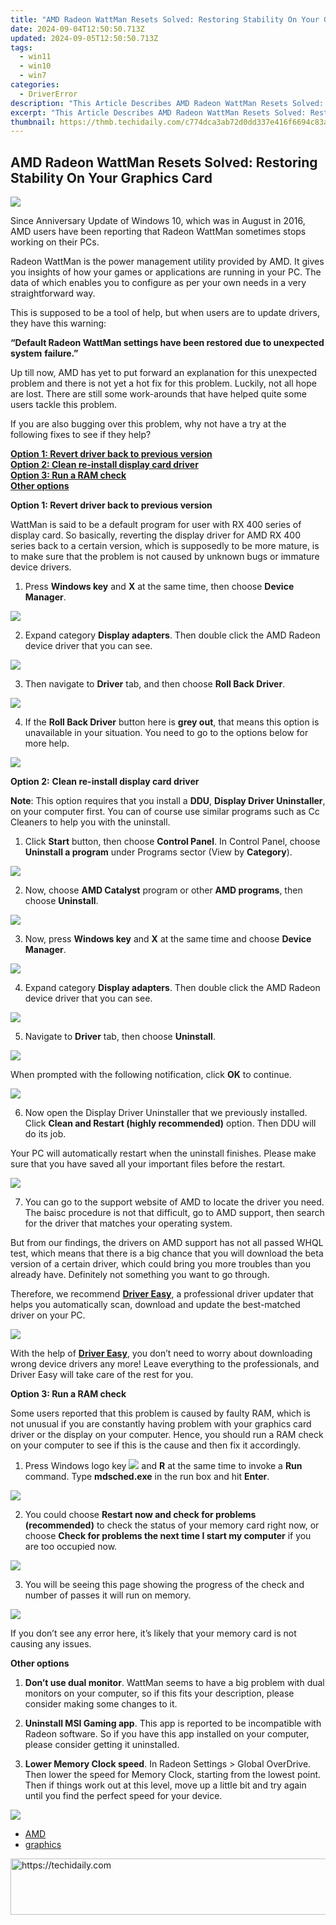 ```yaml
---
title: "AMD Radeon WattMan Resets Solved: Restoring Stability On Your Graphics Card"
date: 2024-09-04T12:50:50.713Z
updated: 2024-09-05T12:50:50.713Z
tags:
  - win11
  - win10
  - win7
categories:
  - DriverError
description: "This Article Describes AMD Radeon WattMan Resets Solved: Restoring Stability On Your Graphics Card"
excerpt: "This Article Describes AMD Radeon WattMan Resets Solved: Restoring Stability On Your Graphics Card"
thumbnail: https://thmb.techidaily.com/c774dca3ab72d0dd337e416f6694c83a3258e570406ced6f2d33110479fdae4a.jpg
---
```


## AMD Radeon WattMan Resets Solved: Restoring Stability On Your Graphics Card

![](https://images.drivereasy.com/wp-content/uploads/2017/03/img_58d895485ccdd.jpg)  
  
 Since Anniversary Update of Windows 10, which was in August in 2016, AMD users have been reporting that Radeon WattMan sometimes stops working on their PCs.
  
 Radeon WattMan is the power management utility provided by AMD. It gives you insights of how your games or applications are running in your PC. The data of which enables you to configure as per your own needs in a very straightforward way.
  
 This is supposed to be a tool of help, but when users are to update drivers, they have this warning:
  
**“Default Radeon WattMan settings have been restored due to unexpected system** **failure.”**
  
Up till now, AMD has yet to put forward an explanation for this unexpected problem and there is not yet a hot fix for this problem. Luckily, not all hope are lost. There are still some work-arounds that have helped quite some users tackle this problem.
  
 If you are also bugging over this problem, why not have a try at the following fixes to see if they help?
  
**[Option 1: Revert driver back to previous version](https://bluetties.sjv.io/lxv4pm)**  
[**Option 2: Clean re-install display card driver**](https://cowinaudio.pxf.io/pyx40e)  
[**Option 3: Run a RAM check**](https://exvist.pxf.io/dkpnky)  
[**Other options**](https://zebaoaffiliateprogram.pxf.io/xkwqe1)  
  
**Option 1: Revert driver back to previous version**
  
 WattMan is said to be a default program for user with RX 400 series of display card. So basically, reverting the display driver for AMD RX 400 series back to a certain version, which is supposedly to be more mature, is to make sure that the problem is not caused by unknown bugs or immature device drivers.
  
 1) Press **Windows key** and **X** at the same time, then choose **Device Manager**.
  
![](https://images.drivereasy.com/wp-content/uploads/2017/03/img_58da122aa7042.png)  
  
 2) Expand category **Display adapters**. Then double click the AMD Radeon device driver that you can see.
  
![](https://images.drivereasy.com/wp-content/uploads/2017/03/img_58da14a5b79bf.jpg)  
  
 3) Then navigate to **Driver** tab, and then choose **Roll Back Driver**.

![](https://images.drivereasy.com/wp-content/uploads/2017/03/img_58da15224ee2b.jpg)  
  
 4) If the **Roll Back Driver** button here is **grey out**, that means this option is unavailable in your situation. You need to go to the options below for more help.
  
![](https://images.drivereasy.com/wp-content/uploads/2017/03/img_58da1595caf55.jpg)
  
**Option 2:** **Clean re-install display card driver**  
  
**Note**: This option requires that you install a **DDU**, **Display Driver Uninstaller**, on your computer first. You can of course use similar programs such as Cc Cleaners to help you with the uninstall.
  
 1) Click **Start** button, then choose **Control Panel**. In Control Panel, choose **Uninstall a program** under Programs sector (View by **Category**).  
  
![](https://images.drivereasy.com/wp-content/uploads/2017/03/img_58da1cb2befea.jpg)  
  
 2) Now, choose **AMD Catalyst** program or other **AMD programs**, then choose **Uninstall**.
  
![](https://images.drivereasy.com/wp-content/uploads/2017/03/img_58da1d980a082.jpg)  
  
 3) Now, press **Windows key** and **X** at the same time and choose **Device Manager**.
  
![](https://images.drivereasy.com/wp-content/uploads/2017/03/img_58da122aa7042.png)  
  
 4) Expand category **Display adapters**. Then double click the AMD Radeon device driver that you can see.
  
![](https://images.drivereasy.com/wp-content/uploads/2017/03/img_58da14a5b79bf.jpg)  
  
 5) Navigate to **Driver** tab, then choose **Uninstall**.  
  
![](https://images.drivereasy.com/wp-content/uploads/2017/03/img_58da1e9101343.jpg)

 When prompted with the following notification, click **OK** to continue.
  
![](https://images.drivereasy.com/wp-content/uploads/2017/03/img_58da1ea6e2b3a.png)

 6) Now open the Display Driver Uninstaller that we previously installed. Click **Clean and Restart (highly recommended)** option. Then DDU will do its job.
  
 Your PC will automatically restart when the uninstall finishes. Please make sure that you have saved all your important files before the restart.
  
![](https://images.drivereasy.com/wp-content/uploads/2017/03/img_58da1f79327c3.jpg)  
  
 7) You can go to the support website of AMD to locate the driver you need. The baisc procedure is not that difficult, go to AMD support, then search for the driver that matches your operating system.
  
 But from our findings, the drivers on AMD support has not all passed WHQL test, which means that there is a big chance that you will download the beta version of a certain driver, which could bring you more troubles than you already have. Definitely not something you want to go through.
  
 Therefore, we recommend [**Driver Easy**](https://tools.techidaily.com/drivereasy/download/), a professional driver updater that helps you automatically scan, download and update the best-matched driver on your PC.
  
![](https://images.drivereasy.com/wp-content/uploads/2017/03/img_58da264342d54.jpg)  
  
 With the help of [**Driver Easy**](https://tools.techidaily.com/drivereasy/download/), you don’t need to worry about downloading wrong device drivers any more! Leave everything to the professionals, and Driver Easy will take care of the rest for you.
  
**Option 3: Run a RAM check**
  
 Some users reported that this problem is caused by faulty RAM, which is not unusual if you are constantly having problem with your graphics card driver or the display on your computer. Hence, you should run a RAM check on your computer to see if this is the cause and then fix it accordingly.
  
1) Press Windows logo key ![](https://images.drivereasy.com/wp-content/uploads/2016/10/img_5816b9195578f.png) and **R** at the same time to invoke a **Run** command. Type **mdsched.exe** in the run box and hit **Enter**.  
  
![](https://images.drivereasy.com/wp-content/uploads/2016/10/mdsched-exe.png)  
  
 2) You could choose **Restart now and check for problems (recommended)** to check the status of your memory card right now, or choose **Check for problems the next time I start my computer** if you are too occupied now.  
  
![](https://images.drivereasy.com/wp-content/uploads/2016/10/restart-now-and-check-for-problems-recommended.jpg)

 3) You will be seeing this page showing the progress of the check and number of passes it will run on memory.  
  
![](https://images.drivereasy.com/wp-content/uploads/2016/10/windows-memory-diagnostics-tool.jpg)

 If you don’t see any error here, it’s likely that your memory card is not causing any issues.
  
**Other options**  
  
1) **Don’t use dual monitor**. WattMan seems to have a big problem with dual monitors on your computer, so if this fits your description, please consider making some changes to it.
  
2) **Uninstall MSI Gaming app**. This app is reported to be incompatible with Radeon software. So if you have this app installed on your computer, please consider getting it uninstalled.
  
3) **Lower Memory Clock speed**. In Radeon Settings > Global OverDrive. Then lower the speed for Memory Clock, starting from the lowest point. Then if things work out at this level, move up a little bit and try again until you find the perfect speed for your device.  
  
![](https://images.drivereasy.com/wp-content/uploads/2017/03/img_58da2c0eabed8.jpg)

* [AMD](https://tools.techidaily.com/drivereasy/download/)
* [graphics](https://tools.techidaily.com/drivereasy/download/)

<ins class="adsbygoogle"
     style="display:block"
     data-ad-format="autorelaxed"
     data-ad-client="ca-pub-7571918770474297"
     data-ad-slot="1223367746"></ins>



<ins class="adsbygoogle"
     style="display:block"
     data-ad-client="ca-pub-7571918770474297"
     data-ad-slot="8358498916"
     data-ad-format="auto"
     data-full-width-responsive="true"></ins>





<!-- affiliate ads begin -->
<a href="https://aligracehair.sjv.io/c/5597632/1972684/19272" target="_top" id="1972684">
  <img src="//a.impactradius-go.com/display-ad/19272-1972684" border="0" alt="https://techidaily.com" width="728" height="90"/>
</a>
<img height="0" width="0" src="https://aligracehair.sjv.io/i/5597632/1972684/19272" style="position:absolute;visibility:hidden;" border="0" />
<!-- affiliate ads end -->